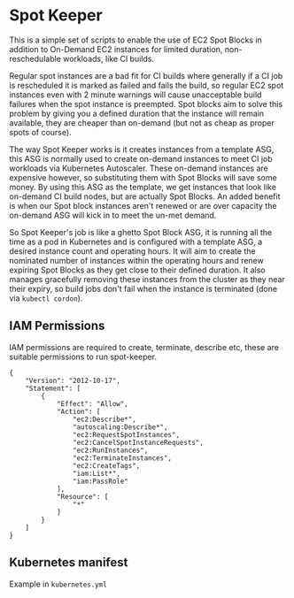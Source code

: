 # Spot Keeper

This is a simple set of scripts to enable the use of EC2 Spot Blocks in addition to On-Demand EC2 instances for limited duration, non-reschedulable workloads, like CI builds. 

Regular spot instances are a bad fit for CI builds where generally if a CI job is rescheduled it is marked as failed and fails the build, so regular EC2 spot instances even with 2 minute warnings will cause unacceptable build failures when the spot instance is preempted. Spot blocks aim to solve this problem by giving you a defined duration that the instance will remain available, they are cheaper than on-demand (but not as cheap as proper spots of course).

The way Spot Keeper works is it creates instances from a template ASG, this ASG is normally used to create on-demand instances to meet CI job workloads via Kubernetes Autoscaler. These on-demand instances are expensive however, so substituting them with Spot Blocks will save some money. By using this ASG as the template, we get instances that look like on-demand CI build nodes, but are actually Spot Blocks. An added benefit is when our Spot block instances aren't renewed or are over capacity the on-demand ASG will kick in to meet the un-met demand.

So Spot Keeper's job is like a ghetto Spot Block ASG, it is running all the time as a pod in Kubernetes and is configured with a template ASG, a desired instance count and operating hours. It will aim to create the nominated number of instances within the operating hours and renew expiring Spot Blocks as they get close to their defined duration. It also manages gracefully removing these instances from the cluster as they near their expiry, so build jobs don't fail when the instance is terminated (done via `kubectl cordon`).

## IAM Permissions

IAM permissions are required to create, terminate, describe etc, these are suitable permissions to run spot-keeper.

```
{
    "Version": "2012-10-17",
    "Statement": [
        {
            "Effect": "Allow",
            "Action": [
                "ec2:Describe*",
                "autoscaling:Describe*",
                "ec2:RequestSpotInstances",
                "ec2:CancelSpotInstanceRequests",
                "ec2:RunInstances",
                "ec2:TerminateInstances",
                "ec2:CreateTags",
                "iam:List*",
                "iam:PassRole"
            ],
            "Resource": [
                "*"
            ]
        }
    ]
}
```

## Kubernetes manifest

Example in `kubernetes.yml`